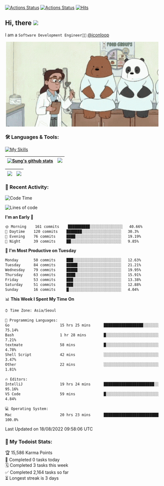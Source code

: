 
[![Actions Status](https://github.com/ddok2/ddok2/workflows/Todoist%20Readme/badge.svg)](https://github.com/ddok2/ddok2/actions)
[![Actions Status](https://github.com/ddok2/ddok2/workflows/wakatime-stats/badge.svg)](https://github.com/ddok2/ddok2/actions)
[![Hits](https://hits.seeyoufarm.com/api/count/incr/badge.svg?url=https%3A%2F%2Fgithub.com%2Fddok2&count_bg=%23FF9595&title_bg=%23555555&icon=github.svg&icon_color=%23FFFFFF&title=hits&edge_flat=false)](https://hits.seeyoufarm.com)

<!-- ![visitors](https://visitor-badge.laobi.icu/badge?page_id=ddok2.ddok2) -->
## Hi, there <img src="https://raw.githubusercontent.com/MartinHeinz/MartinHeinz/master/wave.gif" width="3%">

I am a `Software Development Engineer🧑‍💻` [@iconloop](https://github.com/iconloop)


<p align="center">
    <img align="center" alt="GIF" src="img/debugging.gif" />
</p>


### 🛠 Languages & Tools:

[![My Skills](https://skillicons.dev/icons?i=go,js,ts,py,express,react,svelte,jquery,pug,mongodb,mysql,redis,aws,docker,kubernetes)](https://skillicons.dev)


| <a href="https://github.com/ddok2"><img align="center" src="https://github-readme-stats.vercel.app/api?username=ddok2&show_icons=true&include_all_commits=true&count_private=true&theme=buefy&hide_border=true" alt="Sung's github stats" /></a> | <a href="https://github.com/ddok2"><img src="http://github-readme-streak-stats.herokuapp.com?user=ddok2&hide_border=true" /></a> |
| ------------- |------------- |


| <a href="https://github.com/ddok2"><img align="center" src="https://github-readme-stats.vercel.app/api/top-langs/?username=ddok2&theme=buefy&hide=html,css&hide_border=true" /></a> | <a href="https://github.com/ddok2"><img align="center" src="https://activity-graph.herokuapp.com/graph?username=ddok2&theme=github&hide_border=true" height="250" /></a> |
| ------------- |--------------------------------------------------------------------------------------------------------------------------------------------------------------------------|


<!-- <details open>
    <summary>📈 My GitHub Stats</summary>
    <p align="center">
        <a href="https://github.com/ddok2">
            <img align="center" src="https://github-readme-stats.vercel.app/api?username=ddok2&show_icons=true&include_all_commits=true&count_private=true&theme=buefy&hide_border=true" alt="Sung's github stats" />
        </a>
    </p>
</details>
<details>
    <summary>💬 Top Languages</summary>
    <p align="center"> 
        <a href="https://github.com/ddok2">
            <img align="center" src="https://github-readme-stats.vercel.app/api/top-langs/?username=ddok2&layout=compact&theme=buefy&hide=html,css&hide_border=true" />
        </a>
    </p>
</details> -->


### 🌈 Recent Activity:
<!--START_SECTION:waka-->
![Code Time](http://img.shields.io/badge/Code%20Time-507%20hrs%2039%20mins-blue)

![Lines of code](https://img.shields.io/badge/From%20Hello%20World%20I%27ve%20Written-283%20Thousand%20lines%20of%20code-blue)

**I'm an Early 🐤** 

```text
🌞 Morning    161 commits    ██████████░░░░░░░░░░░░░░░   40.66% 
🌆 Daytime    120 commits    ███████░░░░░░░░░░░░░░░░░░   30.3% 
🌃 Evening    76 commits     ████░░░░░░░░░░░░░░░░░░░░░   19.19% 
🌙 Night      39 commits     ██░░░░░░░░░░░░░░░░░░░░░░░   9.85%

```
📅 **I'm Most Productive on Tuesday** 

```text
Monday       50 commits     ███░░░░░░░░░░░░░░░░░░░░░░   12.63% 
Tuesday      84 commits     █████░░░░░░░░░░░░░░░░░░░░   21.21% 
Wednesday    79 commits     █████░░░░░░░░░░░░░░░░░░░░   19.95% 
Thursday     63 commits     ████░░░░░░░░░░░░░░░░░░░░░   15.91% 
Friday       53 commits     ███░░░░░░░░░░░░░░░░░░░░░░   13.38% 
Saturday     51 commits     ███░░░░░░░░░░░░░░░░░░░░░░   12.88% 
Sunday       16 commits     █░░░░░░░░░░░░░░░░░░░░░░░░   4.04%

```


📊 **This Week I Spent My Time On** 

```text
⌚︎ Time Zone: Asia/Seoul

💬 Programming Languages: 
Go                       15 hrs 25 mins      ██████████████████░░░░░░░   75.14% 
Bash                     1 hr 28 mins        █░░░░░░░░░░░░░░░░░░░░░░░░   7.21% 
textmate                 58 mins             █░░░░░░░░░░░░░░░░░░░░░░░░   4.78% 
Shell Script             42 mins             ░░░░░░░░░░░░░░░░░░░░░░░░░   3.47% 
Other                    22 mins             ░░░░░░░░░░░░░░░░░░░░░░░░░   1.81%

🔥 Editors: 
IntelliJ                 19 hrs 24 mins      ███████████████████████░░   95.16% 
VS Code                  59 mins             █░░░░░░░░░░░░░░░░░░░░░░░░   4.84%

💻 Operating System: 
Mac                      20 hrs 23 mins      █████████████████████████   100.0%

```


 Last Updated on 18/08/2022 09:58:06 UTC
<!--END_SECTION:waka-->

### 🚧 My Todoist Stats:
<!-- TODO-IST:START -->
🏆  15,586 Karma Points           
🌸  Completed 0 tasks today           
🗓  Completed 3 tasks this week           
✅  Completed 2,164 tasks so far           
⏳  Longest streak is 3 days
<!-- TODO-IST:END -->


